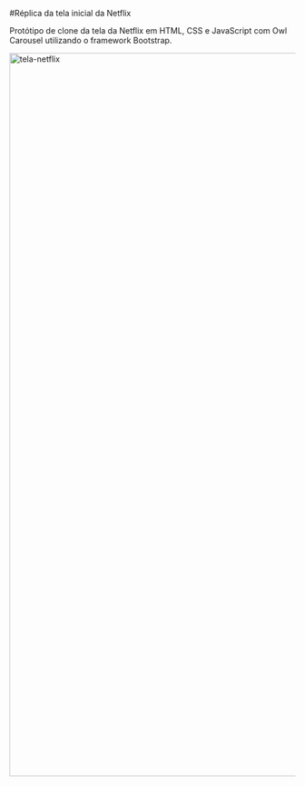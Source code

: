 #Réplica da tela inicial da Netflix

 Protótipo de clone da tela da Netflix em HTML, CSS e JavaScript com Owl Carousel utilizando o framework Bootstrap.

<img width="1275" alt="tela-netflix" src="https://user-images.githubusercontent.com/79066522/110359159-eaff3c00-801b-11eb-9419-b70badb20ecd.png">
